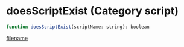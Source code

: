 # doesScriptExist (Category script)

```js
function doesScriptExist(scriptName: string): boolean
```

[filename](doesScriptExist_m.md ':include')